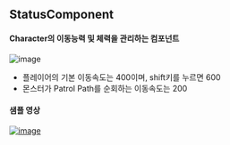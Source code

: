## StatusComponent

#### Character의 이동능력 및 체력을 관리하는 컴포넌트

  ![image](https://github.com/HanYooTae/Unreal-Game-Project1/assets/41534351/97716519-ef73-4041-b835-9c28cf13d0e6)

+ 플레이어의 기본 이동속도는 400이며, shift키를 누르면 600
+ 몬스터가 Patrol Path를 순회하는 이동속도는 200

#### 샘플 영상

  [![image](https://github.com/HanYooTae/Unreal-Game-Project1/assets/123162344/672551c1-2154-4e0b-86ae-dbceb99bc867)
](https://youtu.be/yKqT7DQiIP8)
